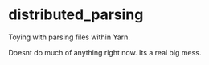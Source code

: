 distributed_parsing
===================

Toying with parsing files within Yarn.

Doesnt do much of anything right now. Its a real big mess.
